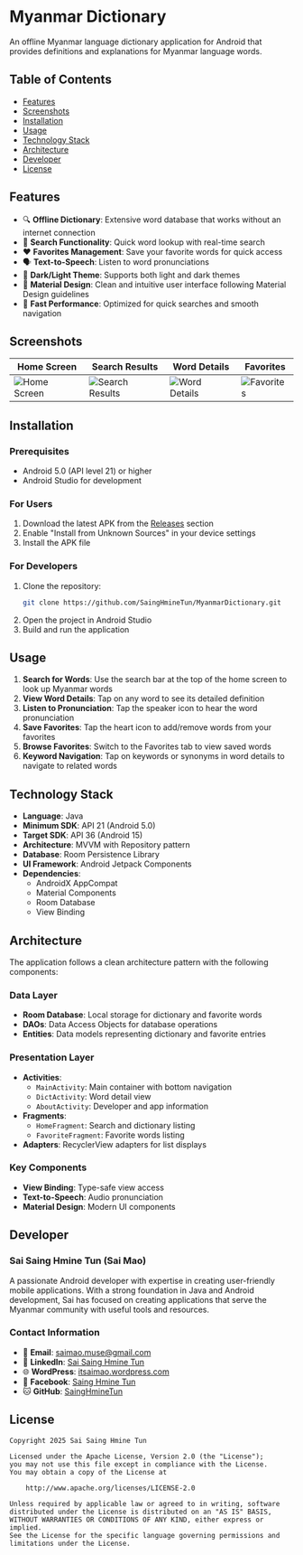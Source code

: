 # Myanmar Dictionary

An offline Myanmar language dictionary application for Android that provides definitions and explanations for Myanmar language words.

## Table of Contents
- [Features](#features)
- [Screenshots](#screenshots)
- [Installation](#installation)
- [Usage](#usage)
- [Technology Stack](#technology-stack)
- [Architecture](#architecture)
- [Developer](#developer)
- [License](#license)

## Features

- 🔍 **Offline Dictionary**: Extensive word database that works without an internet connection
- 🔎 **Search Functionality**: Quick word lookup with real-time search
- ❤️ **Favorites Management**: Save your favorite words for quick access
- 🗣️ **Text-to-Speech**: Listen to word pronunciations
- 🌙 **Dark/Light Theme**: Supports both light and dark themes
- 📱 **Material Design**: Clean and intuitive user interface following Material Design guidelines
- 🚀 **Fast Performance**: Optimized for quick searches and smooth navigation

## Screenshots

| Home Screen | Search Results | Word Details | Favorites |
|-------------|----------------|--------------|-----------|
| ![Home Screen](screenshots/home.png) | ![Search Results](screenshots/search.png) | ![Word Details](screenshots/detail.png) | ![Favorites](screenshots/favorites.png) |

## Installation

### Prerequisites
- Android 5.0 (API level 21) or higher
- Android Studio for development

### For Users
1. Download the latest APK from the [Releases](https://github.com/SaingHmineTun/MyanmarDictionary/releases) section
2. Enable "Install from Unknown Sources" in your device settings
3. Install the APK file

### For Developers
1. Clone the repository:
   ```bash
   git clone https://github.com/SaingHmineTun/MyanmarDictionary.git
   ```
2. Open the project in Android Studio
3. Build and run the application

## Usage

1. **Search for Words**: Use the search bar at the top of the home screen to look up Myanmar words
2. **View Word Details**: Tap on any word to see its detailed definition
3. **Listen to Pronunciation**: Tap the speaker icon to hear the word pronunciation
4. **Save Favorites**: Tap the heart icon to add/remove words from your favorites
5. **Browse Favorites**: Switch to the Favorites tab to view saved words
6. **Keyword Navigation**: Tap on keywords or synonyms in word details to navigate to related words

## Technology Stack

- **Language**: Java
- **Minimum SDK**: API 21 (Android 5.0)
- **Target SDK**: API 36 (Android 15)
- **Architecture**: MVVM with Repository pattern
- **Database**: Room Persistence Library
- **UI Framework**: Android Jetpack Components
- **Dependencies**:
  - AndroidX AppCompat
  - Material Components
  - Room Database
  - View Binding

## Architecture

The application follows a clean architecture pattern with the following components:

### Data Layer
- **Room Database**: Local storage for dictionary and favorite words
- **DAOs**: Data Access Objects for database operations
- **Entities**: Data models representing dictionary and favorite entries

### Presentation Layer
- **Activities**: 
  - `MainActivity`: Main container with bottom navigation
  - `DictActivity`: Word detail view
  - `AboutActivity`: Developer and app information
- **Fragments**:
  - `HomeFragment`: Search and dictionary listing
  - `FavoriteFragment`: Favorite words listing
- **Adapters**: RecyclerView adapters for list displays

### Key Components
- **View Binding**: Type-safe view access
- **Text-to-Speech**: Audio pronunciation
- **Material Design**: Modern UI components

## Developer

### Sai Saing Hmine Tun (Sai Mao)

A passionate Android developer with expertise in creating user-friendly mobile applications. With a strong foundation in Java and Android development, Sai has focused on creating applications that serve the Myanmar community with useful tools and resources.

### Contact Information

- 📧 **Email**: [saimao.muse@gmail.com](mailto:saimao.muse@gmail.com)
- 💼 **LinkedIn**: [Sai Saing Hmine Tun](https://www.linkedin.com/in/sai-saing-hmine-tun-08b67114b/)
- 🌐 **WordPress**: [itsaimao.wordpress.com](https://itsaimao.wordpress.com/)
- 📘 **Facebook**: [Saing Hmine Tun](https://www.facebook.com/saing.hmine.tun/)
- 🐱 **GitHub**: [SaingHmineTun](https://github.com/SaingHmineTun)

## License

```
Copyright 2025 Sai Saing Hmine Tun

Licensed under the Apache License, Version 2.0 (the "License");
you may not use this file except in compliance with the License.
You may obtain a copy of the License at

    http://www.apache.org/licenses/LICENSE-2.0

Unless required by applicable law or agreed to in writing, software
distributed under the License is distributed on an "AS IS" BASIS,
WITHOUT WARRANTIES OR CONDITIONS OF ANY KIND, either express or implied.
See the License for the specific language governing permissions and
limitations under the License.
```